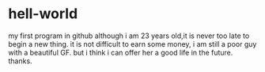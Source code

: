 # hell-world
my first program in github
although i am 23 years old,it is never too late to begin a new thing.
it is not difficult to earn some money, i am still a poor guy with a beautiful GF.
but i think i can offer her a good life in the future.
thanks.
